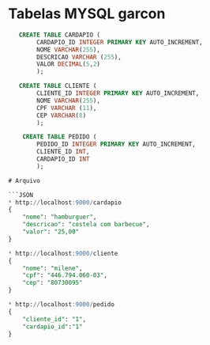 # Tabelas MYSQL garcon
```SQL
   CREATE TABLE CARDAPIO (
        CARDAPIO_ID INTEGER PRIMARY KEY AUTO_INCREMENT,
        NOME VARCHAR(255),
        DESCRICAO VARCHAR (255),
        VALOR DECIMAL(5,2)
        );

   CREATE TABLE CLIENTE (
        CLIENTE_ID INTEGER PRIMARY KEY AUTO_INCREMENT,
        NOME VARCHAR(255),
        CPF VARCHAR (11),
        CEP VARCHAR(8)
        );

    CREATE TABLE PEDIDO (
        PEDIDO_ID INTEGER PRIMARY KEY AUTO_INCREMENT,
        CLIENTE_ID INT,
        CARDAPIO_ID INT
        );

# Arquivo

```JSON
* http://localhost:9000/cardapio
{
    "nome": "hamburguer",
    "descricao": "costela com barbecue",
    "valor": "25,00"
}

* http://localhost:9000/cliente
{
    "nome": "milene",
    "cpf": "446.794.060-03",
    "cep": "80730095"
}

* http://localhost:9000/pedido
{
    "cliente_id": "1",
    "cardapio_id":"1"
}